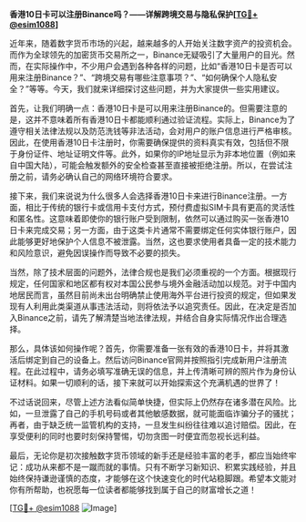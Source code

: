 **香港10日卡可以注册Binance吗？——详解跨境交易与隐私保护[[TG💪+ @esim1088](https://t.me/s/esim1088)]**

近年来，随着数字货币市场的兴起，越来越多的人开始关注数字资产的投资机会。而作为全球领先的加密货币交易所之一，Binance无疑吸引了大量用户的目光。然而，在实际操作中，不少用户会遇到各种各样的问题，比如“香港10日卡是否可以用来注册Binance？”、“跨境交易有哪些注意事项？”、“如何确保个人隐私安全？”等等。今天，我们就来详细探讨这些问题，并为大家提供一些实用建议。

首先，让我们明确一点：香港10日卡是可以用来注册Binance的。但需要注意的是，这并不意味着所有香港10日卡都能顺利通过验证流程。实际上，Binance为了遵守相关法律法规以及防范洗钱等非法活动，会对用户的账户信息进行严格审核。因此，在使用香港10日卡注册时，你需要确保提供的资料真实有效，包括但不限于身份证件、地址证明文件等。此外，如果你的IP地址显示为非本地位置（例如来自中国大陆），可能会触发额外的安全检查甚至直接被拒绝注册。所以，在尝试注册之前，请务必确认自己的网络环境符合要求。

接下来，我们来说说为什么很多人会选择香港10日卡来进行Binance注册。一方面，相比于传统的银行卡或信用卡支付方式，预付费虚拟SIM卡具有更高的灵活性和匿名性。这意味着即使你的银行账户受到限制，依然可以通过购买一张香港10日卡来完成交易；另一方面，由于这类卡片通常不需要绑定任何实体银行账户，因此能够更好地保护个人信息不被泄露。当然，这也要求使用者具备一定的技术能力和风险意识，避免因误操作而导致不必要的损失。

当然，除了技术层面的问题外，法律合规也是我们必须重视的一个方面。根据现行规定，任何国家和地区都有权对本国公民参与境外金融活动加以规范。对于中国内地居民而言，虽然目前尚未出台明确禁止使用海外平台进行投资的规定，但如果发现有人利用此类渠道从事违法活动，则将依法予以追究责任。因此，在决定是否加入Binance之前，请先了解清楚当地法律法规，并结合自身实际情况作出合理选择。

那么，具体该如何操作呢？首先，你需要准备一张有效的香港10日卡，并将其激活后绑定到自己的设备上。然后访问Binance官网并按照指引完成新用户注册流程。在此过程中，请务必填写准确无误的信息，并上传清晰可辨的照片作为身份认证材料。如果一切顺利的话，接下来就可以开始探索这个充满机遇的世界了！

不过话说回来，尽管上述方法看似简单快捷，但实际上仍然存在诸多潜在风险。比如，一旦泄露了自己的手机号码或者其他敏感数据，就可能面临诈骗分子的骚扰；再者，由于缺乏统一监管机构的支持，一旦发生纠纷往往难以追讨赔偿。因此，在享受便利的同时也要时刻保持警惕，切勿贪图一时便宜而忽视长远利益。

最后，无论你是初次接触数字货币领域的新手还是经验丰富的老手，都应当始终牢记：成功从来都不是一蹴而就的事情。只有不断学习新知识、积累实践经验，并且始终保持谦逊谨慎的态度，才能够在这个快速变化的时代站稳脚跟。希望本文能对你有所帮助，也祝愿每一位读者都能够找到属于自己的财富增长之道！

[[TG💪+ @esim1088](https://t.me/s/esim1088) ![Image](https://i.postimg.cc/4NQfJmqS/Snipaste-2025-05-13-00-14-12.png)]